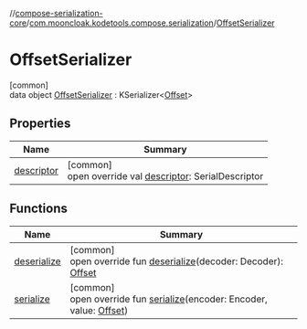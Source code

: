 //[compose-serialization-core](../../../index.md)/[com.mooncloak.kodetools.compose.serialization](../index.md)/[OffsetSerializer](index.md)

# OffsetSerializer

[common]\
data object [OffsetSerializer](index.md) : KSerializer&lt;[Offset](https://developer.android.com/reference/kotlin/androidx/compose/ui/geometry/Offset.html)&gt;

## Properties

| Name | Summary |
|---|---|
| [descriptor](descriptor.md) | [common]<br>open override val [descriptor](descriptor.md): SerialDescriptor |

## Functions

| Name | Summary |
|---|---|
| [deserialize](deserialize.md) | [common]<br>open override fun [deserialize](deserialize.md)(decoder: Decoder): [Offset](https://developer.android.com/reference/kotlin/androidx/compose/ui/geometry/Offset.html) |
| [serialize](serialize.md) | [common]<br>open override fun [serialize](serialize.md)(encoder: Encoder, value: [Offset](https://developer.android.com/reference/kotlin/androidx/compose/ui/geometry/Offset.html)) |

